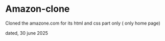 # Amazon-clone
Cloned the amazone.com for its html and css part only ( only home page)

 dated, 30 june 2025
